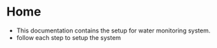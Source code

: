 # Home
- This documentation contains the setup for water monitoring system.
- follow each step to setup the system
